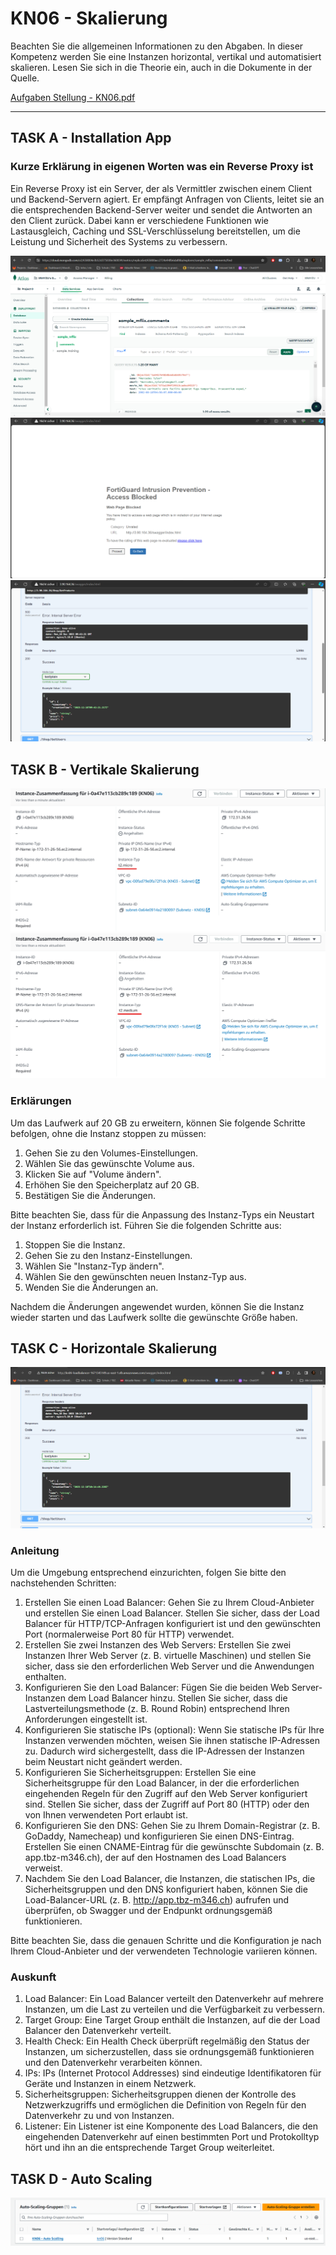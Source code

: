 # KN06 - Skalierung

Beachten Sie die allgemeinen Informationen zu den Abgaben.
In dieser Kompetenz werden Sie eine Instanzen horizontal, vertikal und automatisiert skalieren. 
Lesen Sie sich in die Theorie ein, auch in die Dokumente in der Quelle.

[Aufgaben Stellung - KN06.pdf](/KN00/Content/KN06.pdf)

---

## TASK A - Installation App 

### Kurze Erklärung in eigenen Worten was ein Reverse Proxy ist
Ein Reverse Proxy ist ein Server, der als Vermittler zwischen einem Client und Backend-Servern agiert. Er empfängt Anfragen von Clients, leitet sie an die entsprechenden Backend-Server weiter und sendet die Antworten an den Client zurück. Dabei kann er verschiedene Funktionen wie Lastausgleich, Caching und SSL-Verschlüsselung bereitstellen, um die Leistung und Sicherheit des Systems zu verbessern.

![](/KN06/Content/Task%20A/Collections.png)
![](/KN06/Content/Task%20A/ProceedIP.png)
![](/KN06/Content/Task%20A/Swagger.png)

## TASK B - Vertikale Skalierung

![](/KN06/Content/Task%20B/t2micro%20vorher.png)
![](/KN06/Content/Task%20B/t2Meidum.png)

### Erklärungen
Um das Laufwerk auf 20 GB zu erweitern, können Sie folgende Schritte befolgen, ohne die Instanz stoppen zu müssen:

1. Gehen Sie zu den Volumes-Einstellungen.
2. Wählen Sie das gewünschte Volume aus.
3. Klicken Sie auf "Volume ändern".
4. Erhöhen Sie den Speicherplatz auf 20 GB.
5. Bestätigen Sie die Änderungen.

Bitte beachten Sie, dass für die Anpassung des Instanz-Typs ein Neustart der Instanz erforderlich ist. Führen Sie die folgenden Schritte aus:

1. Stoppen Sie die Instanz.
2. Gehen Sie zu den Instanz-Einstellungen.
3. Wählen Sie "Instanz-Typ ändern".
4. Wählen Sie den gewünschten neuen Instanz-Typ aus.
5. Wenden Sie die Änderungen an.

Nachdem die Änderungen angewendet wurden, können Sie die Instanz wieder starten und das Laufwerk sollte die gewünschte Größe haben.

## TASK C - Horizontale Skalierung

![](/KN06/Content/Task%20C/Loadbalancer.png)

### Anleitung

Um die Umgebung entsprechend einzurichten, folgen Sie bitte den nachstehenden Schritten:

1. Erstellen Sie einen Load Balancer: Gehen Sie zu Ihrem Cloud-Anbieter und erstellen Sie einen Load Balancer. Stellen Sie sicher, dass der Load Balancer für HTTP/TCP-Anfragen konfiguriert ist und den gewünschten Port (normalerweise Port 80 für HTTP) verwendet.
2. Erstellen Sie zwei Instanzen des Web Servers: Erstellen Sie zwei Instanzen Ihrer Web Server (z. B. virtuelle Maschinen) und stellen Sie sicher, dass sie den erforderlichen Web Server und die Anwendungen enthalten.
3. Konfigurieren Sie den Load Balancer: Fügen Sie die beiden Web Server-Instanzen dem Load Balancer hinzu. Stellen Sie sicher, dass die Lastverteilungsmethode (z. B. Round Robin) entsprechend Ihren Anforderungen eingestellt ist.
4. Konfigurieren Sie statische IPs (optional): Wenn Sie statische IPs für Ihre Instanzen verwenden möchten, weisen Sie ihnen statische IP-Adressen zu. Dadurch wird sichergestellt, dass die IP-Adressen der Instanzen beim Neustart nicht geändert werden.
5. Konfigurieren Sie Sicherheitsgruppen: Erstellen Sie eine Sicherheitsgruppe für den Load Balancer, in der die erforderlichen eingehenden Regeln für den Zugriff auf den Web Server konfiguriert sind. Stellen Sie sicher, dass der Zugriff auf Port 80 (HTTP) oder den von Ihnen verwendeten Port erlaubt ist.
6. Konfigurieren Sie den DNS: Gehen Sie zu Ihrem Domain-Registrar (z. B. GoDaddy, Namecheap) und konfigurieren Sie einen DNS-Eintrag. Erstellen Sie einen CNAME-Eintrag für die gewünschte Subdomain (z. B. app.tbz-m346.ch), der auf den Hostnamen des Load Balancers verweist.
7. Nachdem Sie den Load Balancer, die Instanzen, die statischen IPs, die Sicherheitsgruppen und den DNS konfiguriert haben, können Sie die Load-Balancer-URL (z. B. http://app.tbz-m346.ch) aufrufen und überprüfen, ob Swagger und der Endpunkt ordnungsgemäß funktionieren.

Bitte beachten Sie, dass die genauen Schritte und die Konfiguration je nach Ihrem Cloud-Anbieter und der verwendeten Technologie variieren können.

### Auskunft

1. Load Balancer: Ein Load Balancer verteilt den Datenverkehr auf mehrere Instanzen, um die Last zu verteilen und die Verfügbarkeit zu verbessern.
2. Target Group: Eine Target Group enthält die Instanzen, auf die der Load Balancer den Datenverkehr verteilt.
3. Health Check: Ein Health Check überprüft regelmäßig den Status der Instanzen, um sicherzustellen, dass sie ordnungsgemäß funktionieren und den Datenverkehr verarbeiten können.
4. IPs: IPs (Internet Protocol Addresses) sind eindeutige Identifikatoren für Geräte und Instanzen in einem Netzwerk.
5. Sicherheitsgruppen: Sicherheitsgruppen dienen der Kontrolle des Netzwerkzugriffs und ermöglichen die Definition von Regeln für den Datenverkehr zu und von Instanzen.
6. Listener: Ein Listener ist eine Komponente des Load Balancers, die den eingehenden Datenverkehr auf einen bestimmten Port und Protokolltyp hört und ihn an die entsprechende Target Group weiterleitet.

## TASK D - Auto Scaling
![Auto Scaling](/KN06/Content/Task%20D/AutoScailing%20Groupe.png)